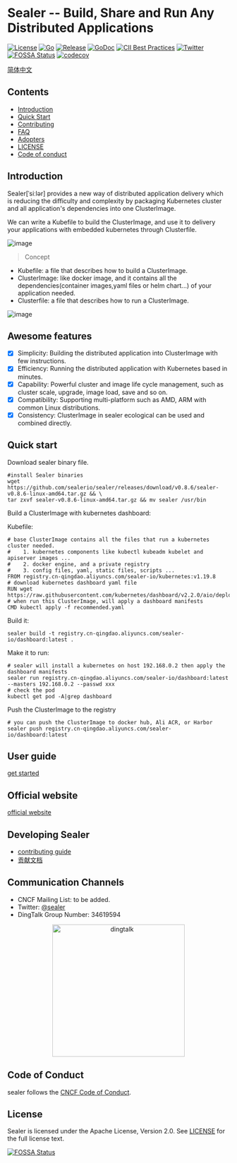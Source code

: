 # Sealer -- Build, Share and Run Any Distributed Applications

[![License](https://img.shields.io/badge/license-Apache%202-brightgreen.svg)](https://github.com/sealerio/sealer/blob/master/LICENSE)
[![Go](https://github.com/sealerio/sealer/actions/workflows/go.yml/badge.svg)](https://github.com/sealerio/sealer/actions/workflows/go.yml)
[![Release](https://github.com/sealerio/sealer/actions/workflows/release.yml/badge.svg)](https://github.com/sealerio/sealer/actions/workflows/release.yml)
[![GoDoc](https://godoc.org/github.com/sealerio/sealer?status.svg)](https://godoc.org/github.com/sealerio/sealer)
[![CII Best Practices](https://bestpractices.coreinfrastructure.org/projects/5205/badge)](https://bestpractices.coreinfrastructure.org/en/projects/5205)
[![Twitter](https://img.shields.io/badge/Follow-sealer-1DA1F2?logo=twitter)](https://twitter.com/sealer_oss)
[![FOSSA Status](https://app.fossa.com/api/projects/git%2Bgithub.com%2Fsealerio%2Fsealer.svg?type=shield)](https://app.fossa.com/projects/git%2Bgithub.com%2Fsealerio%2Fsealer?ref=badge_shield)
[![codecov](https://codecov.io/gh/sealerio/sealer/branch/main/graph/badge.svg?token=LH8XUR5YPL)](https://codecov.io/gh/sealerio/sealer)

[简体中文](./docs/README_zh.md)

## Contents

* [Introduction](#introduction)
* [Quick Start](#quick-start)
* [Contributing](./CONTRIBUTING.md)
* [FAQ](./FAQ.md)
* [Adopters](./Adopters.md)
* [LICENSE](LICENSE)
* [Code of conduct](./code-of-conduct.md)

## Introduction

Sealer[ˈsiːlər] provides a new way of distributed application delivery which is reducing the difficulty and complexity by packaging Kubernetes cluster and all application's dependencies into one ClusterImage.

We can write a Kubefile to build the ClusterImage, and use it to delivery your applications with embedded kubernetes through Clusterfile.

![image](https://user-images.githubusercontent.com/8912557/117263291-b88b8700-ae84-11eb-8b46-838292e85c5c.png)

> Concept

* Kubefile: a file that describes how to build a ClusterImage.
* ClusterImage: like docker image, and it contains all the dependencies(container images,yaml files or helm chart...) of your application needed.
* Clusterfile: a file that describes how to run a ClusterImage.


![image](https://user-images.githubusercontent.com/8912557/117400612-97cf3a00-af35-11eb-90b9-f5dc8e8117b5.png)

## Awesome features

* [x] Simplicity: Building the distributed application into ClusterImage with few instructions.
* [x] Efficiency: Running the distributed application with Kubernetes based in minutes.
* [x] Capability: Powerful cluster and image life cycle management, such as cluster scale, upgrade, image load, save and so on.
* [x] Compatibility: Supporting multi-platform such as AMD, ARM with common Linux distributions.
* [x] Consistency: ClusterImage in sealer ecological can be used and combined directly.

## Quick start

Download sealer binary file.

```shell script
#install Sealer binaries
wget https://github.com/sealerio/sealer/releases/download/v0.8.6/sealer-v0.8.6-linux-amd64.tar.gz && \
tar zxvf sealer-v0.8.6-linux-amd64.tar.gz && mv sealer /usr/bin
```

Build a ClusterImage with kubernetes dashboard:

Kubefile:

```shell script
# base ClusterImage contains all the files that run a kubernetes cluster needed.
#    1. kubernetes components like kubectl kubeadm kubelet and apiserver images ...
#    2. docker engine, and a private registry
#    3. config files, yaml, static files, scripts ...
FROM registry.cn-qingdao.aliyuncs.com/sealer-io/kubernetes:v1.19.8
# download kubernetes dashboard yaml file
RUN wget https://raw.githubusercontent.com/kubernetes/dashboard/v2.2.0/aio/deploy/recommended.yaml
# when run this ClusterImage, will apply a dashboard manifests
CMD kubectl apply -f recommended.yaml
```

Build it:

```shell script
sealer build -t registry.cn-qingdao.aliyuncs.com/sealer-io/dashboard:latest .
```

Make it to run:

```shell script
# sealer will install a kubernetes on host 192.168.0.2 then apply the dashboard manifests
sealer run registry.cn-qingdao.aliyuncs.com/sealer-io/dashboard:latest --masters 192.168.0.2 --passwd xxx
# check the pod
kubectl get pod -A|grep dashboard
```

Push the ClusterImage to the registry

```shell script
# you can push the ClusterImage to docker hub, Ali ACR, or Harbor
sealer push registry.cn-qingdao.aliyuncs.com/sealer-io/dashboard:latest
```

## User guide

[get started](http://sealer.cool/docs/getting-started/introduction.html)

## Official website

[official website](http://sealer.cool)

## Developing Sealer

* [contributing guide](./CONTRIBUTING.md)
* [贡献文档](./docs/contributing_zh.md)

## Communication Channels

* CNCF Mailing List: to be added.
* Twitter: [@sealer](https://twitter.com/sealer_oss)
* DingTalk Group Number: 34619594

<!-- markdownlint-disable -->
<div align="center">
  <img src="https://user-images.githubusercontent.com/9465626/167836908-65ca12e0-4600-44d4-b3bd-8b93d27600fb.png" width="300" title="dingtalk">
</div>
<!-- markdownlint-restore -->

## Code of Conduct

sealer follows the [CNCF Code of Conduct](https://github.com/cncf/foundation/blob/master/code-of-conduct.md).

## License

Sealer is licensed under the Apache License, Version 2.0. See [LICENSE](LICENSE) for the full license text.

[![FOSSA Status](https://app.fossa.com/api/projects/git%2Bgithub.com%2Fsealerio%2Fsealer.svg?type=large)](https://app.fossa.com/projects/git%2Bgithub.com%2Fsealerio%2Fsealer?ref=badge_large)